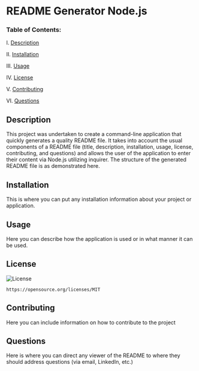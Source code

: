
# README Generator Node.js

### Table of Contents:

I. [Description](#description)

II. [Installation](#installation)

III. [Usage](#usage)

IV. [License](#license)

V. [Contributing](#contributing)

VI. [Questions](#questions)

## Description
This project was undertaken to create a command-line application that quickly generates a quality README file. It takes into account the usual components of a README file (title, description, installation, usage, license, contributing, and questions) and allows the user of the application to enter their content via Node.js utilizing inquirer. The structure of the generated README file is as demonstrated here.

## Installation
This is where you can put any installation information about your project or application.

## Usage
Here you can describe how the application is used or in what manner it can be used.

## License
![License](https://img.shields.io/badge/License-MIT-yellow.svg)
    
    https://opensource.org/licenses/MIT

## Contributing
Here you can include information on how to contribute to the project


## Questions
Here is where you can direct any viewer of the README to where they should address questions (via email, LinkedIn, etc.)